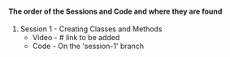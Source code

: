 #### The order of the Sessions and Code and where they are found


1. Session 1 - Creating Classes and Methods
    - Video - # link to be added
    - Code - On the 'session-1' branch